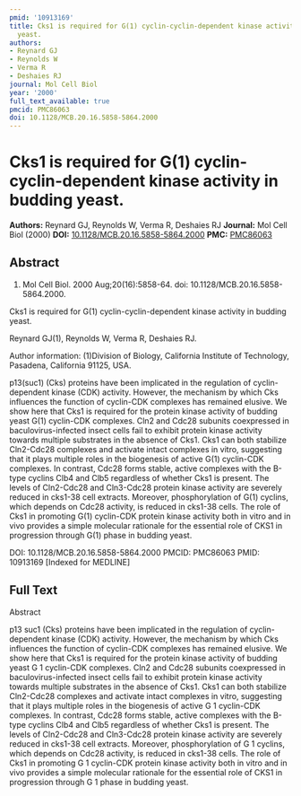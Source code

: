 ```yaml
---
pmid: '10913169'
title: Cks1 is required for G(1) cyclin-cyclin-dependent kinase activity in budding
  yeast.
authors:
- Reynard GJ
- Reynolds W
- Verma R
- Deshaies RJ
journal: Mol Cell Biol
year: '2000'
full_text_available: true
pmcid: PMC86063
doi: 10.1128/MCB.20.16.5858-5864.2000
---
```


# Cks1 is required for G(1) cyclin-cyclin-dependent kinase activity in budding yeast.
**Authors:** Reynard GJ, Reynolds W, Verma R, Deshaies RJ
**Journal:** Mol Cell Biol (2000)
**DOI:** [10.1128/MCB.20.16.5858-5864.2000](https://doi.org/10.1128/MCB.20.16.5858-5864.2000)
**PMC:** [PMC86063](https://www.ncbi.nlm.nih.gov/pmc/articles/PMC86063/)

## Abstract

1. Mol Cell Biol. 2000 Aug;20(16):5858-64. doi: 10.1128/MCB.20.16.5858-5864.2000.

Cks1 is required for G(1) cyclin-cyclin-dependent kinase activity in budding 
yeast.

Reynard GJ(1), Reynolds W, Verma R, Deshaies RJ.

Author information:
(1)Division of Biology, California Institute of Technology, Pasadena, California 
91125, USA.

p13(suc1) (Cks) proteins have been implicated in the regulation of 
cyclin-dependent kinase (CDK) activity. However, the mechanism by which Cks 
influences the function of cyclin-CDK complexes has remained elusive. We show 
here that Cks1 is required for the protein kinase activity of budding yeast G(1) 
cyclin-CDK complexes. Cln2 and Cdc28 subunits coexpressed in 
baculovirus-infected insect cells fail to exhibit protein kinase activity 
towards multiple substrates in the absence of Cks1. Cks1 can both stabilize 
Cln2-Cdc28 complexes and activate intact complexes in vitro, suggesting that it 
plays multiple roles in the biogenesis of active G(1) cyclin-CDK complexes. In 
contrast, Cdc28 forms stable, active complexes with the B-type cyclins Clb4 and 
Clb5 regardless of whether Cks1 is present. The levels of Cln2-Cdc28 and 
Cln3-Cdc28 protein kinase activity are severely reduced in cks1-38 cell 
extracts. Moreover, phosphorylation of G(1) cyclins, which depends on Cdc28 
activity, is reduced in cks1-38 cells. The role of Cks1 in promoting G(1) 
cyclin-CDK protein kinase activity both in vitro and in vivo provides a simple 
molecular rationale for the essential role of CKS1 in progression through G(1) 
phase in budding yeast.

DOI: 10.1128/MCB.20.16.5858-5864.2000
PMCID: PMC86063
PMID: 10913169 [Indexed for MEDLINE]

## Full Text

Abstract

p13 suc1 (Cks) proteins have been implicated in the regulation of cyclin-dependent kinase (CDK) activity. However, the mechanism by which Cks influences the function of cyclin-CDK complexes has remained elusive. We show here that Cks1 is required for the protein kinase activity of budding yeast G 1 cyclin-CDK complexes. Cln2 and Cdc28 subunits coexpressed in baculovirus-infected insect cells fail to exhibit protein kinase activity towards multiple substrates in the absence of Cks1. Cks1 can both stabilize Cln2-Cdc28 complexes and activate intact complexes in vitro, suggesting that it plays multiple roles in the biogenesis of active G 1 cyclin-CDK complexes. In contrast, Cdc28 forms stable, active complexes with the B-type cyclins Clb4 and Clb5 regardless of whether Cks1 is present. The levels of Cln2-Cdc28 and Cln3-Cdc28 protein kinase activity are severely reduced in cks1-38 cell extracts. Moreover, phosphorylation of G 1 cyclins, which depends on Cdc28 activity, is reduced in cks1-38 cells. The role of Cks1 in promoting G 1 cyclin-CDK protein kinase activity both in vitro and in vivo provides a simple molecular rationale for the essential role of CKS1 in progression through G 1 phase in budding yeast.
